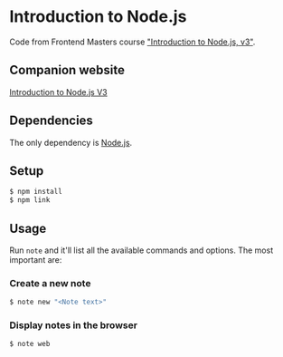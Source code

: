 # Introduction to Node.js

Code from Frontend Masters course ["Introduction to Node.js, v3"](https://frontendmasters.com/courses/node-js-v3/).

## Companion website

[Introduction to Node.js V3](https://scottmoss.notion.site/Intro-to-Node-js-V3-7c8e4ccaebf94b839f425fff13dcc44c)

## Dependencies

The only dependency is [Node.js](https://nodejs.org/en).

## Setup

```bash
$ npm install
$ npm link
```

## Usage

Run `note` and it'll list all the available commands and options. The most important are:

### Create a new note

```bash
$ note new "<Note text>"
```

### Display notes in the browser

```bash
$ note web
```
